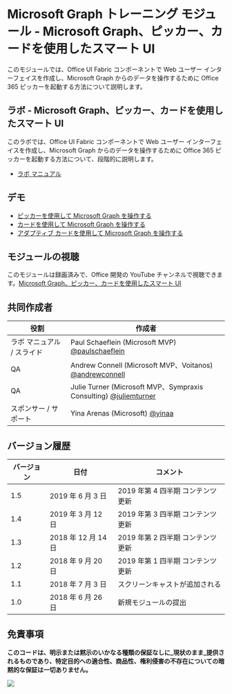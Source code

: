 # Microsoft Graph トレーニング モジュール - Microsoft Graph、ピッカー、カードを使用したスマート UI

このモジュールでは、Office UI Fabric コンポーネントで Web ユーザー インターフェイスを作成し、Microsoft Graph からのデータを操作するために Office 365 ピッカーを起動する方法について説明します。

## ラボ - Microsoft Graph、ピッカー、カードを使用したスマート UI

このラボでは、Office UI Fabric コンポーネントで Web ユーザー インターフェイスを作成し、Microsoft Graph からのデータを操作するために Office 365 ピッカーを起動する方法について、段階的に説明します。

- [ラボ マニュアル](./Lab.md)

## デモ

- [ピッカーを使用して Microsoft Graph を操作する](./Demos/01-pickers)
- [カードを使用して Microsoft Graph を操作する](./Demos/02-cards)
- [アダプティブ カードを使用して Microsoft Graph を操作する](./Demos/03-adaptive-cards)

## モジュールの視聴

このモジュールは録画済みで、Office 開発の YouTube チャンネルで視聴できます。[Microsoft Graph、ピッカー、カードを使用したスマート UI](https://youtu.be/RaaVGXvz2lc)

## 共同作成者

| 役割 | 作成者 |
| -------------------- | --------------------------------------------------------------------------------------------- |
| ラボ マニュアル / スライド | Paul Schaeflein (Microsoft MVP) [@paulschaeflein](//github.com/paulschaeflein) |
| QA | Andrew Connell (Microsoft MVP、Voitanos) [@andrewconnell](//github.com/andrewconnell) |
| QA | Julie Turner (Microsoft MVP、Sympraxis Consulting) [@juliemturner](//github.com/juliemturner) |
| スポンサー / サポート | Yina Arenas (Microsoft) [@yinaa](//github.com/yinaa) |

## バージョン履歴

| バージョン | 日付 | コメント |
| ------- | ------------------ | ---------------------- |
| 1.5 | 2019 年 6 月 3 日 | 2019 年第 4 四半期 コンテンツ更新 |
| 1.4 | 2019 年 3 月 12 日 | 2019 年第 3 四半期 コンテンツ更新 |
| 1.3 | 2018 年 12 月 14 日 | 2019 年第 2 四半期 コンテンツ更新 |
| 1.2 | 2018 年 9 月 20 日 | 2019 年第 1 四半期 コンテンツ更新 |
| 1.1 | 2018 年 7 月 3 日 | スクリーンキャストが追加される |
| 1.0 | 2018 年 6 月 26 日 | 新規モジュールの提出 |

## 免責事項

**このコードは、明示または黙示のいかなる種類の保証なしに_現状のまま_提供されるものであり、特定目的への適合性、商品性、権利侵害の不存在についての暗黙的な保証は一切ありません。**

<img src="https://telemetry.sharepointpnp.com/msgraph-training-smartui-components" />
